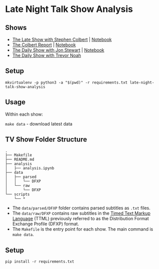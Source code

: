 # Late Night Talk Show Analysis

## Shows

- [The Late Show with Stephen Colbert](./the-late-show-with-stephen-colbert) | [Notebook](http://nbviewer.jupyter.org/gist/AlJohri/3825066ecfa4688c87f61c1a250aa778)
- [The Colbert Report](./the-colbert-report) | [Notebook](http://nbviewer.jupyter.org/gist/AlJohri/cfcad84b3922922fef837d45c19b31df)
- [The Daily Show with Jon Stewart](./the-daily-show-with-jon-stewart) | [Notebook](http://nbviewer.jupyter.org/gist/AlJohri/31ce93ae800552e844448d80cc7353fe)
- [The Daily Show with Trevor Noah](./the-daily-show-with-trevor-noah)


## Setup

```
mkvirtualenv -p python3 -a "$(pwd)" -r requirements.txt late-night-talk-show-analysis
```

## Usage

Within each show:

`make data` - download latest data

## TV Show Folder Structure

```
.
├── Makefile
├── README.md
├── analysis
│   ├── analysis.ipynb
├── data
│   ├── parsed
│   │   └── DFXP
│   └── raw
│       └── DFXP
└── scripts
    └── *
```

- The `data/parsed/DFXP` folder contains parsed subtitles as `.txt` files.
- The `data/raw/DFXP` contains raw subtitles in the [Timed Text Markup Language](https://en.wikipedia.org/wiki/Timed_Text_Markup_Language) (TTML) previously referred to as the Distribution Format Exchange Profile (DFXP) format.
- The `Makefile` is the entry point for each show. The main command is `make data`.

## Setup

`pip install -r requirements.txt`
